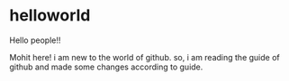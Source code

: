 # helloworld

Hello people!!

Mohit here! i am new to the world of github.
so, i am reading the guide of github and made some changes according to guide.
